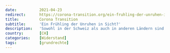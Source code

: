 ```yaml
---
date:          2021-04-23
redirect:      https://corona-transition.org/ein-fruhling-der-unruhen-in-sicht
title:         Corona Transition
subtitle:      'Ein Frühling der Unruhen in Sicht?'
description:   'Sowohl in der Schweiz als auch in anderen Ländern sind seit einem Jahr die Grundrechte eingeschränkt. Doch mit den wärmeren Temperaturen steigt die (...)'
country:       [CH]
categories:    [Widerstand]
tags:          [grundrechte]
---
```

